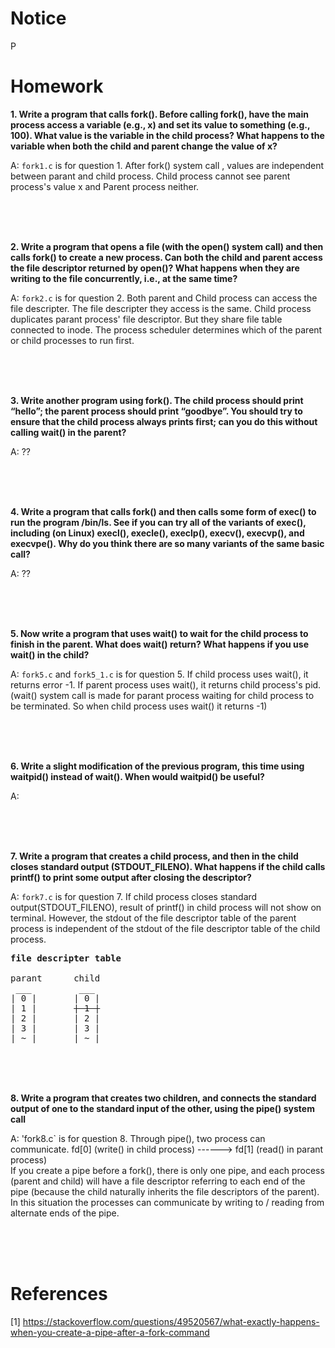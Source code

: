 
# Notice
P

# Homework

**1. Write a program that calls fork(). Before calling fork(), have the main process access a variable (e.g., x) and set its value to something (e.g., 100). What value is the variable in the child process? What happens to the variable when both the child and parent change the value of x?**

A: `fork1.c` is for question 1. After fork() system call , values are independent between parant and child process. Child process cannot see parent process's value x and Parent process neither.

<br><br><br>

**2. Write a program that opens a file (with the open() system call) and then calls fork() to create a new process. Can both the child and parent access the file descriptor returned by open()? What happens when they are writing to the file concurrently, i.e., at the same time?**

A: `fork2.c` is for question 2. Both parent and Child process can access the file descripter. The file descripter they access is the same. Child process duplicates parant process' file descriptor. But they share file table connected to inode. The process scheduler determines which of the parent or child processes to run first.

<br><br><br>

**3. Write another program using fork(). The child process should print “hello”; the parent process should print “goodbye”. You should try to ensure that the child process always prints first; can you do this without calling wait() in the parent?**

A: ??

<br><br><br>

**4. Write a program that calls fork() and then calls some form of exec() to run the program /bin/ls. See if you can try all of the variants of exec(), including (on Linux) execl(), execle(), execlp(), execv(), execvp(), and execvpe(). Why do you think there are so many variants of the same basic call?**

A: ??

<br><br><br>

**5. Now write a program that uses wait() to wait for the child process to finish in the parent. What does wait() return? What happens if you use wait() in the child?**

A: `fork5.c` and `fork5_1.c` is for question 5. If child process uses wait(), it returns error -1. If parent process uses wait(), it returns child process's pid. (wait() system call is made for parant process waiting for child process to be terminated. So when child process uses wait() it returns -1)

<br><br><br>

**6. Write a slight modification of the previous program, this time using waitpid() instead of wait(). When would waitpid() be useful?**

A: 

<br><br><br>

**7. Write a program that creates a child process, and then in the child closes standard output (STDOUT_FILENO). What happens if the child calls printf() to print some output after closing the descriptor?**

A: `fork7.c` is for question 7. If child process closes standard output(STDOUT_FILENO), result of printf() in child process will not show on terminal. However, the stdout of the file descriptor table of the parent process is independent of the stdout of the file descriptor table of the child process.

<pre>
<b>file descripter table</b>  

parant      child  
 ___         ___  
| 0 |       | 0 |  
| 1 |       <del>| 1 |</del>  
| 2 |       | 2 |  
| 3 |       | 3 |  
| ~ |       | ~ |  
</pre>

<br><br><br>

**8. Write a program that creates two children, and connects the standard output of one to the standard input of the other, using the pipe() system call**

A: 'fork8.c` is for question 8. Through pipe(), two process can communicate. fd[0] (write() in child process) ------> fd[1] (read() in parant process)  
If you create a pipe before a fork(), there is only one pipe, and each process (parent and child) will have a file descriptor referring to each end of the pipe (because the child naturally inherits the file descriptors of the parent). In this situation the processes can communicate by writing to / reading from alternate ends of the pipe.

<br><br><br>

# References  

[1] https://stackoverflow.com/questions/49520567/what-exactly-happens-when-you-create-a-pipe-after-a-fork-command
